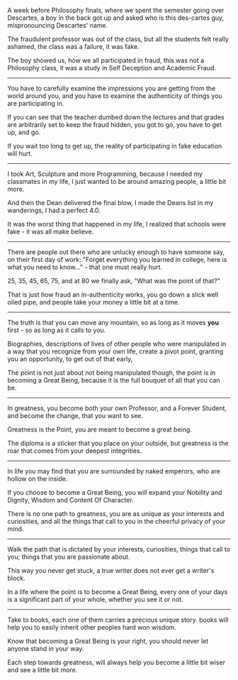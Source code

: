 A week before Philosophy finals, where we spent the semester going over Descartes,
a boy in the back got up and asked who is this des-cartes guy, mispronouncing Descartes' name.

The fraudulent professor was out of the class,
but all the students felt really ashamed, the class was a failure, it was fake.

The boy showed us, how we all participated in fraud,
this was not a Philosophy class, it was a study in Self Deception and Academic Fraud.

---

You have to carefully examine the impressions you are getting from the world around you,
and you have to examine the authenticity of things you are participating in.

If you can see that the teacher dumbed down the lectures and that grades are arbitrarily set to keep the fraud hidden,
you got to go, you have to get up, and go.

If you wait too long to get up,
the reality of participating in fake education will hurt.

---

I took Art, Sculpture and more Programming, because I needed my classmates in my life,
I just wanted to be around amazing people, a little bit more.

And then the Dean delivered the final blow,
I made the Deans list in my wanderings, I had a perfect 4.0.

It was the worst thing that happened in my life,
I realized that schools were fake - it was all make believe.

---

There are people out there who are unlucky enough to have someone say, on their first day of work:
"Forget everything you learned in college, here is what you need to know..." - that one must really hurt.

25, 35, 45, 65, 75, and at 80 we finally ask,
"What was the point of that?"

That is just how fraud an in-authenticity works,
you go down a slick well oiled pipe, and people take your money a little bit at a time.

---

The truth is that you can move any mountain,
so as long as it moves __you__ first - so as long as it calls to you.

Biographies, descriptions of lives of other people who were manipulated in a way that you recognize from your own life,
create a pivot point, granting you an opportunity, to get out of that early,

The point is not just about not being manipulated though,
the point is in becoming a Great Being, because it is the full bouquet of all that you can be.

---

In greatness, you become both your own Professor, and a Forever Student,
and become the change, that you want to see.

Greatness is the Point,
you are meant to become a great being.

The diploma is a sticker that you place on your outside,
but greatness is the roar that comes from your deepest integrities.

---

In life you may find that you are surrounded by naked emperors,
who are hollow on the inside.

If you choose to become a Great Being,
you will expand your Nobility and Dignity, Wisdom and Content Of Character.

There is no one path to greatness, you are as unique as your interests and curiosities,
and all the things that call to you in the cheerful privacy of your mind.

---

Walk the path that is dictated by your interests, curiosities, things that call to you;
things that you are passionate about.

This way you never get stuck,
a true writer does not ever get a writer's block.

In a life where the point is to become a Great Being,
every one of your days is a significant part of your whole, whether you see it or not.

---

Take to books, each one of them carries a precious unique story.
books will help you to easily inherit other peoples hard won wisdom.

Know that becoming a Great Being is your right,
you should never let anyone stand in your way.

Each step towards greatness,
will always help you become a little bit wiser and see a little bit more.
